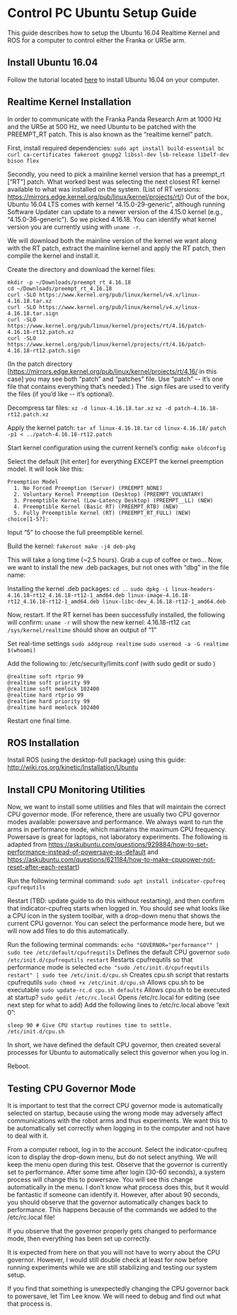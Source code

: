 # Control PC Ubuntu Setup Guide

This guide describes how to setup the Ubuntu 16.04 Realtime Kernel and ROS for a computer to control either the Franka or UR5e arm.

## Install Ubuntu 16.04
Follow the tutorial located [here](https://tutorials.ubuntu.com/tutorial/tutorial-install-ubuntu-desktop-1604) to install Ubuntu 16.04 on your computer.

## Realtime Kernel Installation
In order to communicate with the Franka Panda Research Arm at 1000 Hz and the UR5e at 500 Hz, we need Ubuntu to be patched with the PREEMPT_RT patch. This is also known as the “realtime kernel” patch. 

First, install required dependencies:
`sudo apt install build-essential bc curl ca-certificates fakeroot gnupg2 libssl-dev lsb-release libelf-dev bison flex`

Secondly, you need to pick a mainline kernel version that has a preempt_rt [“RT”] patch. What worked best was selecting the next closest RT kernel available to what was installed on the system. (List of RT versions: https://mirrors.edge.kernel.org/pub/linux/kernel/projects/rt/) Out of the box, Ubuntu 16.04 LTS comes with kernel “4.15.0-29-generic”, although running Software Updater can update to a newer version of the 4.15.0 kernel (e.g., “4.15.0-36-generic”). So we picked 4.16.18.
You can identify what kernel version you are currently using with `uname -r`.

We will download both the mainline version of the kernel we want along with the RT patch, extract the mainline kernel and apply the RT patch, then compile the kernel and install it.

Create the directory and download the kernel files:
```
mkdir -p ~/Downloads/preempt_rt_4.16.18
cd ~/Downloads/preempt_rt_4.16.18
curl -SLO https://www.kernel.org/pub/linux/kernel/v4.x/linux-4.16.18.tar.xz
curl -SLO https://www.kernel.org/pub/linux/kernel/v4.x/linux-4.16.18.tar.sign
curl -SLO https://www.kernel.org/pub/linux/kernel/projects/rt/4.16/patch-4.16.18-rt12.patch.xz
curl -SLO https://www.kernel.org/pub/linux/kernel/projects/rt/4.16/patch-4.16.18-rt12.patch.sign
```

(In the patch directory [https://mirrors.edge.kernel.org/pub/linux/kernel/projects/rt/4.16/ in this case] you may see both “patch” and “patches” file. Use “patch” -- it’s one file that contains everything that’s needed.)
The .sign files are used to verify the files (if you’d like -- it’s optional).

Decompress tar files:
`xz -d linux-4.16.18.tar.xz`
`xz -d patch-4.16.18-rt12.patch.xz`

Apply the kernel patch:
`tar xf linux-4.16.18.tar`
`cd linux-4.16.18/`
`patch -p1 < ../patch-4.16.18-rt12.patch`


Start kernel configuration using the current kernel’s config:
`make oldconfig`

Select the default [hit enter] for everything EXCEPT the kernel preemption model. It will look like this:
```
Preemption Model
  1. No Forced Preemption (Server) (PREEMPT_NONE)
  2. Voluntary Kernel Preemption (Desktop) (PREEMPT_VOLUNTARY)
  3. Preemptible Kernel (Low-Latency Desktop) (PREEMPT__LL) (NEW)
  4. Preemptible Kernel (Basic RT) (PREEMPT_RTB) (NEW)
  5. Fully Preemptible Kernel (RT) (PREEMPT_RT_FULL) (NEW)
choice[1-5?]:
```
Input “5” to choose the full preemptible kernel.

Build the kernel:
`fakeroot make -j4 deb-pkg`


This will take a long time (~2.5 hours). Grab a cup of coffee or two…
Now, we want to install the new .deb packages, but not ones with “dbg” in the file name:

Installing the kernel .deb packages:
`cd ..`
`sudo dpkg -i linux-headers-4.16.18-rt12_4.16.18-rt12-1_amd64.deb linux-image-4.16.18-rt12_4.16.18-rt12-1_amd64.deb linux-libc-dev_4.16.18-rt12-1_amd64.deb`

Now, restart. If the RT kernel has been successfully installed, the following will confirm:
`uname -r` will show the new kernel: 4.16.18-rt12
`cat /sys/kernel/realtime` should show an output of “1”

Set real-time settings
`sudo addgroup realtime`
`sudo usermod -a -G realtime $(whoami)`

Add the following to: /etc/security/limits.conf (with sudo gedit or sudo <your favorite editor>)
```
@realtime soft rtprio 99
@realtime soft priority 99
@realtime soft memlock 102400
@realtime hard rtprio 99
@realtime hard priority 99
@realtime hard memlock 102400
```

Restart one final time.

## ROS Installation
Install ROS (using the desktop-full package) using this guide: http://wiki.ros.org/kinetic/Installation/Ubuntu

## Install CPU Monitoring Utilities
Now, we want to install some utilities and files that will maintain the correct CPU governor mode. (For reference, there are usually two CPU governor modes available: powersave and performance. We always want to run the arms in performance mode, which maintains the maximum CPU frequency. Powersave is great for laptops, not laboratory experiments. The following is adapted from https://askubuntu.com/questions/929884/how-to-set-performance-instead-of-powersave-as-default and https://askubuntu.com/questions/621184/how-to-make-cpupower-not-reset-after-each-restart)

Run the following terminal command:
`sudo apt install indicator-cpufreq cpufrequtils`

Restart (TBD: update guide to do this without restarting), and then confirm that indicator-cpufreq starts when logged in. You should see what looks like a CPU icon in the system toolbar, with a drop-down menu that shows the current CPU governor. You can select the performance mode here, but we will now add files to do this automatically.

Run the following terminal commands:
`echo "GOVERNOR="performance"" | sudo tee /etc/default/cpufrequtils`
Defines the default CPU governor
`sudo /etc/init.d/cpufrequtils restart`
Restarts cpufrequtils so that performance mode is selected
`echo "sudo /etc/init.d/cpufrequtils restart" | sudo tee /etc/init.d/cpu.sh`
Creates cpu.sh script that restarts cpufrequtils
`sudo chmod +x /etc/init.d/cpu.sh`
Allows cpu.sh to be executable
`sudo update-rc.d cpu.sh defaults`
Allows cpu.sh to be executed at startup?
`sudo gedit /etc/rc.local`
Opens /etc/rc.local for editing (see next step for what to add)
Add the following lines to /etc/rc.local above “exit 0”:
```
sleep 90 # Give CPU startup routines time to settle.
/etc/init.d/cpu.sh
```

In short, we have defined the default CPU governor, then created several processes for Ubuntu to automatically select this governor when you log in.

Reboot.

## Testing CPU Governor Mode
It is important to test that the correct CPU governor mode is automatically selected on startup, because using the wrong mode may adversely affect communications with the robot arms and thus experiments. We want this to be automatically set correctly when logging in to the computer and not have to deal with it.

From a computer reboot, log in to the account.
Select the indicator-cpufreq icon to display the drop-down menu, but do not select anything. We will keep the menu open during this test.
Observe that the governor is currently set to performance.
After some time after login (30-60 seconds), a system process will change this to powersave. You will see this change automatically in the menu.
I don’t know what process does this, but it would be fantastic if someone can identify it.
However, after about 90 seconds, you should observe that the governor automatically changes back to performance.
This happens because of the commands we added to the /etc/rc.local file!

If you observe that the governor properly gets changed to performance mode, then everything has been set up correctly.

It is expected from here on that you will not have to worry about the CPU governor. However, I would still double check at least for now before running experiments while we are still stabilizing and testing our system setup.

If you find that something is unexpectedly changing the CPU governor back to powersave, let Tim Lee know. We will need to debug and find out what that process is.
